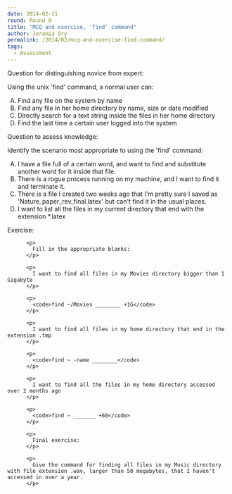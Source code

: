 ```yaml
---
date: 2014-02-11
round: Round 8
title: "MCQ and exercise, 'find' command"
author: Jeramia Ory
permalink: /2014/02/mcq-and-exercise-find-command/
tags:
  - Assessment
---
```

Question for distinguishing novice from expert:

Using the unix 'find' command, a normal user can:

<ol type="A">
  <li>
    Find any file on the system by name
  </li>
  <li>
    Find any file in her home directory by name, size or date modified
  </li>
  <li>
    Directly search for a text string inside the files in her home directory
  </li>
  <li>
    Find the last time a certain user logged into the system
  </li>
</ol>

Question to assess knowledge:

Identify the scenario most appropriate to using the 'find' command:

<ol type="A">
  <li>
    I have a file full of a certain word, and want to find and substitute another word for it inside that file. <li>
      There is a rogue process running on my machine, and I want to find it and terminate it. <li>
        There is a file I created two weeks ago that I'm pretty sure I saved as 'Nature_paper_rev_final.latex' but can't find it in the usual places. <li>
          I want to list all the files in my current directory that end with the extension *.latex </ol> <p>
            Exercise:
          </p>
          
          <p>
            Fill in the appropriate blanks:
          </p>
          
          <p>
            I want to find all files in my Movies directory bigger than 1 Gigabyte
          </p>
          
          <p>
            <code>find ~/Movies ________ +1G</code>
          </p>
          
          <p>
            I want to find all files in my home directory that end in the extension .tmp
          </p>
          
          <p>
            <code>find ~ -name ________</code>
          </p>
          
          <p>
            I want to find all the files in my home directory accessed over 2 months ago
          </p>
          
          <p>
            <code>find ~ _______ +60</code>
          </p>
          
          <p>
            Final exercise:
          </p>
          
          <p>
            Give the command for finding all files in my Music directory with file extension .wav, larger than 50 megabytes, that I haven't accessed in over a year.
          </p>

